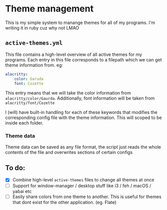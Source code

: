 # Theme management
This is my simple system to manange themes for all of my programs.
I'm writing it in ruby cuz why not LMAO

## `active-themes.yml`

This file contains a high-level overview of all active themes for my programs.
Each entry in this file corresponds to a filepath which we can get theme information from.
eg:

```yaml
alacritty:
    color: Garuda
    font: Cozette
```

This entry means that we will take the color information from `alacritty/color/Gaurda`. 
Additionally, font information will be taken from `alacritty/font/Cozette`

I (will) have built-in handling for each of these keywords that modifies the corresponding config file with the theme information. This will scoped to be inside each folder.

### Theme data

Theme data can be saved as any file format, the script just reads the whole contents of the file and overwrites sections of certain configs

## To do:

- [x]  Combine high-level `active-themes` files to change all themes at once 
- [ ]  Support for window-manager / desktop stuff like i3 / feh / macOS / yabai etc
- [ ]  Easily share colors from one theme to another. This is useful for themes that dont exist for the other application. (eg. Flate)
